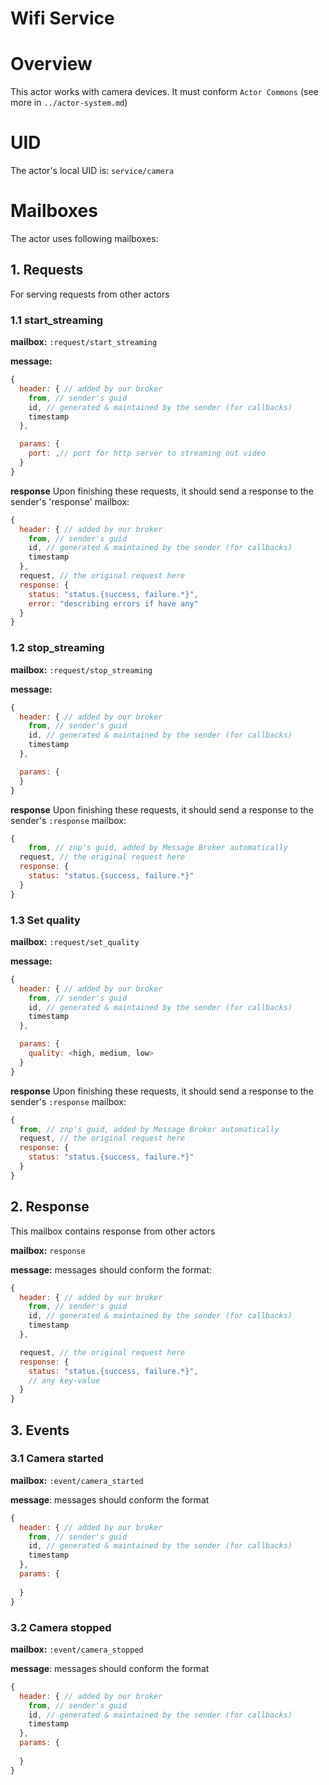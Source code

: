 Wifi Service
=======================


# Overview

This actor works with camera devices. It must conform `Actor Commons` (see more in `../actor-system.md`)

# UID
The actor's local UID is: `service/camera`

# Mailboxes
The actor uses following mailboxes:

## 1. Requests
For serving requests from other actors
### 1.1 start_streaming

**mailbox:** `:request/start_streaming`

**message:**
```javascript
{
  header: { // added by our broker
    from, // sender's guid
    id, // generated & maintained by the sender (for callbacks)
    timestamp
  },

  params: {
    port: ,// port for http server to streaming out video
  }
}
```

**response**
Upon finishing these requests, it should send a response to the sender's 'response' mailbox:
```js
{
  header: { // added by our broker
    from, // sender's guid
    id, // generated & maintained by the sender (for callbacks)
    timestamp
  },
  request, // the original request here
  response: {
    status: "status.{success, failure.*}",
    error: "describing errors if have any"
  }
}
```

### 1.2 stop_streaming

**mailbox:** `:request/stop_streaming`

**message:**
```javascript
{
  header: { // added by our broker
    from, // sender's guid
    id, // generated & maintained by the sender (for callbacks)
    timestamp
  },

  params: {    
  }
}
```

**response**
Upon finishing these requests, it should send a response to the sender's `:response` mailbox:
```js
{
	from, // znp's guid, added by Message Broker automatically
  request, // the original request here
  response: {
    status: "status.{success, failure.*}"  
  }
}
```

### 1.3 Set quality

**mailbox:** `:request/set_quality`

**message:**
```javascript
{
  header: { // added by our broker
    from, // sender's guid
    id, // generated & maintained by the sender (for callbacks)
    timestamp
  },

  params: {    
    quality: <high, medium, low>
  }
}
```

**response**
Upon finishing these requests, it should send a response to the sender's `:response` mailbox:
```js
{
  from, // znp's guid, added by Message Broker automatically
  request, // the original request here
  response: {
    status: "status.{success, failure.*}"  
  }
}
```

## 2. Response
This mailbox contains response from other actors

**mailbox:** `response`

**message:**  messages should conform the format:
```js
{
  header: { // added by our broker
    from, // sender's guid
    id, // generated & maintained by the sender (for callbacks)
    timestamp
  },

  request, // the original request here
  response: {
    status: "status.{success, failure.*}",  
    // any key-value
  }
}
```

## 3. Events
### 3.1 Camera started

**mailbox:** `:event/camera_started`

**message**: messages should conform the format
```js
{
  header: { // added by our broker
    from, // sender's guid
    id, // generated & maintained by the sender (for callbacks)
    timestamp
  },
  params: {
    
  }
}
```

### 3.2 Camera stopped

**mailbox:** `:event/camera_stopped`

**message**: messages should conform the format
```js
{
  header: { // added by our broker
    from, // sender's guid
    id, // generated & maintained by the sender (for callbacks)
    timestamp
  },
  params: {
    
  }
}
```
